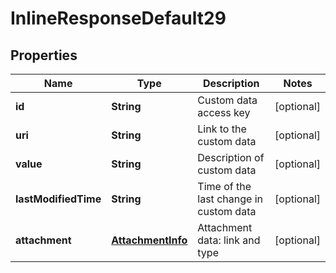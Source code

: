 
# InlineResponseDefault29

## Properties
Name | Type | Description | Notes
------------ | ------------- | ------------- | -------------
**id** | **String** | Custom data access key |  [optional]
**uri** | **String** | Link to the custom data |  [optional]
**value** | **String** | Description of custom data |  [optional]
**lastModifiedTime** | **String** | Time of the last change in custom data |  [optional]
**attachment** | [**AttachmentInfo**](AttachmentInfo.md) | Attachment data: link and type |  [optional]



